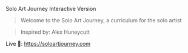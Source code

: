 Solo Art Journey Interactive Version
>Welcome to the Solo Art Journey, a curriculum for the solo artist

>Inspired by: Alex Huneycutt

Live 🔴: https://soloartjourney.com
